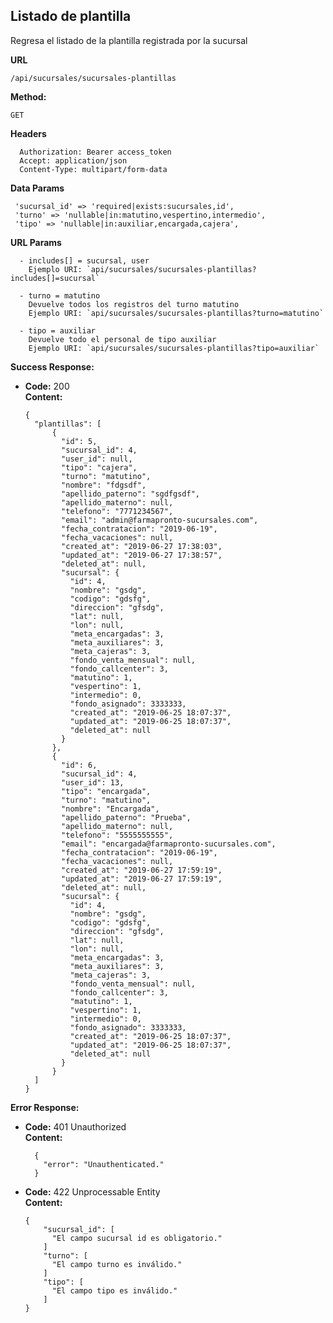       
## Listado de plantilla
Regresa el listado de la plantilla registrada por la sucursal

 **URL**

    /api/sucursales/sucursales-plantillas

 **Method:**

  `GET`
  
 **Headers**
   
      Authorization: Bearer access_token
      Accept: application/json
      Content-Type: multipart/form-data
      
      
 **Data Params**
    
     'sucursal_id' => 'required|exists:sucursales,id',
     'turno' => 'nullable|in:matutino,vespertino,intermedio',
     'tipo' => 'nullable|in:auxiliar,encargada,cajera',
     
 **URL Params**

      - includes[] = sucursal, user
        Ejemplo URI: `api/sucursales/sucursales-plantillas?includes[]=sucursal`

      - turno = matutino
        Devuelve todos los registros del turno matutino
        Ejemplo URI: `api/sucursales/sucursales-plantillas?turno=matutino`
        
      - tipo = auxiliar
        Devuelve todo el personal de tipo auxiliar
        Ejemplo URI: `api/sucursales/sucursales-plantillas?tipo=auxiliar`

**Success Response:**

* **Code:** 200 <br />
  **Content:** 
  
      {
      	"plantillas": [
            {
              "id": 5,
              "sucursal_id": 4,
              "user_id": null,
              "tipo": "cajera",
              "turno": "matutino",
              "nombre": "fdgsdf",
              "apellido_paterno": "sgdfgsdf",
              "apellido_materno": null,
              "telefono": "7771234567",
              "email": "admin@farmapronto-sucursales.com",
              "fecha_contratacion": "2019-06-19",
              "fecha_vacaciones": null,
              "created_at": "2019-06-27 17:38:03",
              "updated_at": "2019-06-27 17:38:57",
              "deleted_at": null,
              "sucursal": {
                "id": 4,
                "nombre": "gsdg",
                "codigo": "gdsfg",
                "direccion": "gfsdg",
                "lat": null,
                "lon": null,
                "meta_encargadas": 3,
                "meta_auxiliares": 3,
                "meta_cajeras": 3,
                "fondo_venta_mensual": null,
                "fondo_callcenter": 3,
                "matutino": 1,
                "vespertino": 1,
                "intermedio": 0,
                "fondo_asignado": 3333333,
                "created_at": "2019-06-25 18:07:37",
                "updated_at": "2019-06-25 18:07:37",
                "deleted_at": null
              }
            },
            {
              "id": 6,
              "sucursal_id": 4,
              "user_id": 13,
              "tipo": "encargada",
              "turno": "matutino",
              "nombre": "Encargada",
              "apellido_paterno": "Prueba",
              "apellido_materno": null,
              "telefono": "5555555555",
              "email": "encargada@farmapronto-sucursales.com",
              "fecha_contratacion": "2019-06-19",
              "fecha_vacaciones": null,
              "created_at": "2019-06-27 17:59:19",
              "updated_at": "2019-06-27 17:59:19",
              "deleted_at": null,
              "sucursal": {
                "id": 4,
                "nombre": "gsdg",
                "codigo": "gdsfg",
                "direccion": "gfsdg",
                "lat": null,
                "lon": null,
                "meta_encargadas": 3,
                "meta_auxiliares": 3,
                "meta_cajeras": 3,
                "fondo_venta_mensual": null,
                "fondo_callcenter": 3,
                "matutino": 1,
                "vespertino": 1,
                "intermedio": 0,
                "fondo_asignado": 3333333,
                "created_at": "2019-06-25 18:07:37",
                "updated_at": "2019-06-25 18:07:37",
                "deleted_at": null
              }
            }
        ]
      }

**Error Response:**

  * **Code:** 401 Unauthorized <br />
    **Content:** 
  
          {
            "error": "Unauthenticated."
          }
          
          
  * **Code:** 422 Unprocessable Entity <br />
    **Content:** 
    
        {
            "sucursal_id": [
              "El campo sucursal id es obligatorio."
            ]
            "turno": [
              "El campo turno es inválido."
            ]
            "tipo": [
              "El campo tipo es inválido."
            ]
        }
        
